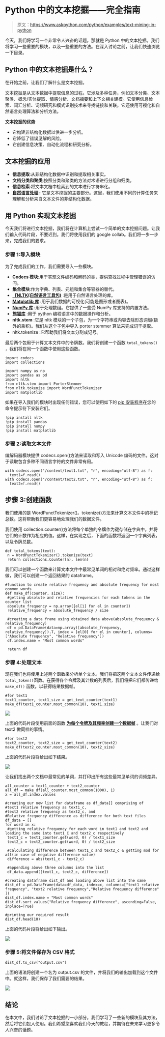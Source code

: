 # Python 中的文本挖掘——完全指南

> 原文：<https://www.askpython.com/python/examples/text-mining-in-python>

今天，我们将学习一个非常令人兴奋的话题，那就是 Python 中的文本挖掘。我们将学习一些重要的模块，以及一些重要的方法。在深入讨论之前，让我们快速浏览一下目录。

## Python 中的文本挖掘是什么？

在开始之前，让我们了解什么是文本挖掘。

文本挖掘是从文本数据中提取信息的过程。它涉及多种任务，例如文本分类、文本聚类、概念/实体提取、情感分析、文档摘要和上下文相关建模。它使用信息检索、词汇分析、词频研究和模式识别技术来寻找链接和关联。它还使用可视化和自然语言处理算法和分析方法。

**文本挖掘的优势**

*   它构建非结构化数据以供进一步分析。
*   它降低了错误见解的风险。
*   它创建信息决策、自动化流程和研究分析。

## 文本挖掘的应用

*   **信息提取**:从非结构化数据中识别和提取相关事实。
*   **文档分类和聚类**:按照分类和聚类的方法对术语进行分组和归类。
*   **信息检索**:将文本文档中检索到的文本进行字符串化。
*   **[自然语言处理](https://www.askpython.com/python/examples/introduction-to-nlp) :** 它是文本挖掘的主要部分。这里，我们使用不同的计算任务来理解和分析来自文本文件的非结构化数据。

## 用 Python 实现文本挖掘

今天我们将进行文本挖掘，我们将在计算机上尝试一个简单的文本挖掘问题。让我们输入代码片段，不要迟到。我们将使用我们的 google collab。我们将一步一步来，完成我们的要求。

### 步骤 1:导入模块

为了完成我们的工作，我们需要导入一些模块。

*   **Codecs 模块**:用于实现文件编码和解码的类，提供查找过程中管理错误的访问。
*   **集合模块**:作为字典、列表、元组和集合等容器的替代。
*   [**【NLTK(自然语言工具包)**](https://www.askpython.com/python-modules/tokenization-in-python-using-nltk) :是用于自然语言处理的库。
*   [**Matplotlib 库**](https://www.askpython.com/python-modules/matplotlib/python-matplotlib) :用于我们数据的可视化(可能是图形或者图表)。
*   [**NumPy 库**](https://www.askpython.com/python-modules/numpy/python-numpy-module) :用于处理数组。它提供了一些受 NumPy 库支持的内置方法。
*   [**熊猫库**](https://www.askpython.com/python-modules/pandas/python-pandas-module-tutorial) :用于 python 编程语言中的数据操作和分析。
*   **nltk.stem** :它是 nltk 模块的一个子包，为一个字符串或内容去除形态词缀(额外的乘积)。我们从这个子包中导入 porter stemmer 算法来完成词干提取。
*   nltk.tokenize :它帮助我们将文本分割成记号。

最后两个包用于计算文本文件中的令牌数。我们将创建一个函数 `total_tokens()` ，我们将在同一个函数中使用这些函数。

```
import codecs
import collections

import numpy as np
import pandas as pd
import nltk
from nltk.stem import PorterStemmer
from nltk.tokenize import WordPunctTokenizer
import matplotlib

```

如果在导入我们的模块时出现任何错误，您可以使用如下的 [pip 安装程序](https://www.askpython.com/python-modules/python-pip)在您的命令提示符下安装它们。

```
!pip install nltk
!pip install pandas
!pip install numpy
!pip install matplotlib

```

### 步骤 2:读取文本文件

编解码器模块提供 codecs.open()方法来读取和写入 Unicode 编码的文件。这对于读取包含多种不同语言字符的文件非常有用。

```
with codecs.open("/content/text1.txt", "r", encoding="utf-8") as f:
  text1=f.read()
with codecs.open("/content/text2.txt", "r", encoding="utf-8") as f:
  text2=f.read()   

```

## 步骤 3:创建函数

我们使用的是 WordPunctTokenizer()。tokenize()方法来计算文本文件中的标记总数。这将帮助我们更容易地处理我们的数据文件。

我们使用 collection.counter()方法将每个单独的令牌作为键存储在字典中，并将它们的计数作为相应的值。这样，在实现之后，下面的函数将返回一个字典列表，以及令牌总数。

```
def total_tokens(text):
 n = WordPunctTokenizer().tokenize(text)
 return collections.Counter(n), len(n)

```

我们可以创建一个函数来计算文本文件中最常见单词的相对和绝对频率。通过这样做，我们可以创建一个返回结果的 dataframe。

```
#function to create relative frequency and absolute frequency for most common words
def make_df(counter, size):
 #getting absolute and relative frequencies for each tokens in the counter list  
 absolute_frequency = np.array([el[1] for el in counter])
 relative_frequency = absolute_frequency / size

 #creating a data frame using obtained data above(absolute_frequency & relative_frequency)
 df = pd.DataFrame(data=np.array([absolute_frequency, relative_frequency]).T, index = [el[0] for el in counter], columns=["Absolute frequency", "Relative frequency"])
 df.index.name = "Most common words"

 return df

```

### 步骤 4:处理文本

现在我们也将使用上述两个函数来分析单个文本。我们将把这两个文本文件传递给`total_token()`函数。在获得各个令牌及其计数的列表后，我们将把它们都传递给 `make_df()` 函数，以获得结果数据帧。

```
#for text1
text1_counter, text1_size = get_text_counter(text1)
make_df(text1_counter.most_common(10), text1.size)

```

![](img/266b5b8d6e6ddb19a18f485fa4e8267d.png)

上面的代码片段使用前面的函数 [**为每个令牌及其频率创建一个数据帧**](https://www.askpython.com/python-modules/pandas/create-an-empty-dataframe) 。让我们对 text2 做同样的事情。

```
#for text2
text2_counter, text2_size = get_text_counter(text2)
make_df(text2_counter.most_common(10), text2_size)

```

上面的代码片段将给出如下结果。

![](img/59fabf005c276fb5172450aa6f921678.png)

让我们找出两个文档中最常见的单词，并打印出所有这些最常见单词的词频差异。

```
all_counter = text1_counter + text2_counter
all_df = make_df(all_counter.most_common(1000), 1)
x = all_df.index.values

#creating our new list for dataframe as df_data[] comprising of 
#text1 relative frequency as text1_c,	
#text2 relative frequency as text2_c, and	
#Relative frequency difference as difference for both text files
df_data = []
for word in x:
 #getting relative frequency for each word in text1 and text2 and loading the same into text1_C and text2_c respectively
 text1_c = text1_counter.get(word, 0) / text1_size
 text2_c = text2_counter.get(word, 0) / text2_size

 #calculating difference between text1_c and text2_c & getting mod for all(in case of negative difference value)
 difference = abs(text1_c - text2_c)

 #appending above three columns into the list
 df_data.append([text1_c, text2_c, difference])

#creating dataframe dist_df and loading above list into the same
dist_df = pd.DataFrame(data=df_data, index=x, columns=["text1 relative frequency", "text2 relative frequency","Relative frequency difference" ])
dist_df.index.name = "Most common words"
dist_df.sort_values("Relative frequency difference", ascending=False, inplace=True)

#printing our required result
dist_df.head(10)

```

上面的代码片段将给出如下输出。

![](img/4c4cf4ea451c6fc5b1168c8b954f35e4.png)

### 步骤 5:将文件保存为 CSV 格式

```
dist_df.to_csv("output.csv")

```

上面的语法将创建一个名为 output.csv 的文件，并将我们的输出加载到这个文件中。就这样，我们保存了我们需要的结果。

![](img/93cbb7e20c1ca34a5045066d524f3f9e.png)

## 结论

在本文中，我们讨论了文本挖掘的一小部分。我们学习了一些新的模块及其方法，然后将它们投入使用。我们希望您喜欢我们今天的教程，并期待在未来学习更多令人兴奋的话题。